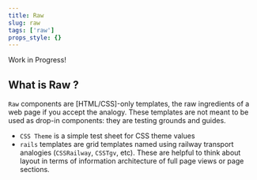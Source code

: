 ```yaml
---
title: Raw
slug: raw
tags: ['raw']
props_style: {}
---
```


<p class="feedback:prose status:warning bg:default:100 variant:bare emoji:wip">Work in Progress!</p>

## What is Raw ?

`Raw` components are [HTML/CSS]-only templates, the raw ingredients of a web page if you accept the analogy.
These templates are not meant to be used as drop-in components: they are testing grounds and guides.

- `CSS Theme` is a simple test sheet for CSS theme values
- `rails` templates are grid templates named using railway transport analogies (`CSSRailway`, `CSSTgv`, etc). These are helpful to think about layout in terms of information architecture of full page views or page sections.
